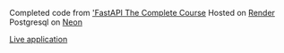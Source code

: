 Completed code from ['FastAPI The Complete Course](https://www.udemy.com/course/fastapi-the-complete-course)
Hosted on [Render](https://render.com/)
Postgresql on [Neon](https://neon.tech/)

[Live application](https://fastapi-todo-84yk.onrender.com/todos/todo-page)
